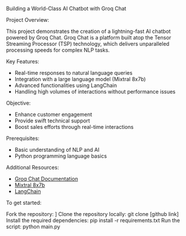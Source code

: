  Building a World-Class AI Chatbot with Groq Chat

Project Overview:

This project demonstrates the creation of a lightning-fast AI chatbot powered by Groq Chat. Groq Chat is a platform built atop the Tensor Streaming Processor (TSP) technology, which delivers unparalleled processing speeds for complex NLP tasks.

Key Features:

- Real-time responses to natural language queries
- Integration with a large language model (Mixtral 8x7b)
- Advanced functionalities using LangChain
- Handling high volumes of interactions without performance issues

Objective:

- Enhance customer engagement
- Provide swift technical support
- Boost sales efforts through real-time interactions

Prerequisites:

- Basic understanding of NLP and AI
- Python programming language basics

Additional Resources:

- [Groq Chat Documentation](…)
- [Mixtral 8x7b](…)
- [LangChain](…)

To get started:

Fork the repository: [](https://github.com/Zeeshanunique/Groq_Chat.git)]
Clone the repository locally: git clone [github link]
Install the required dependencies: pip install -r requirements.txt
Run the script: python main.py
